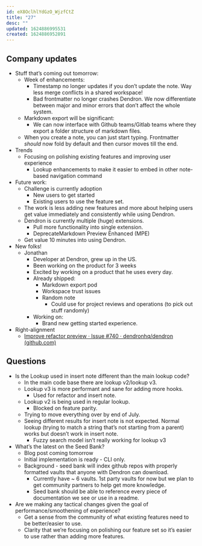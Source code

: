```yaml
---
id: eX8OclhlYdGzO_WjzfCtZ
title: "27"
desc: ""
updated: 1624886995531
created: 1624886952891
---
```


## Company updates

-   Stuff that’s coming out tomorrow:
    -   Week of enhancements:
        -   Timestamp no longer updates if you don’t update the note. Way less merge conflicts in a shared workspace!
        -   Bad frontmatter no longer crashes Dendron. We now differentiate between major and minor errors that don’t affect the whole system.
    -   Markdown export will be significant:
        -   We can now interface with Github teams/Gitlab teams where they export a folder structure of markdown files.
    -   When you create a note, you can just start typing. Frontmatter _should_ now fold by default and then cursor moves till the end.
-   Trends
    -   Focusing on polishing existing features and improving user experience
        -   Lookup enhancements to make it easier to embed in other note-based navigation command
-   Future work:
    -   Challenge is currently adoption
        -   New users to get started
        -   Existing users to use the feature set.
    -   The work is less adding new features and more about helping users get value immediately and consistently while using Dendron.
    -   Dendron is currently multiple (huge) extensions.
        -   Pull more functionality into single extension.
        -   DeprecateMarkdown Preview Enhanced (MPE)
    -   Get value 10 minutes into using Dendron.
-   New folks!
    -   Jonathan
        -   Developer at Dendron, grew up in the US.
        -   Been working on the product for 3 weeks
        -   Excited by working on a product that he uses every day.
        -   Already shipped:
            -   Markdown export pod
            -   Workspace trust issues
            -   Random note
                -   Could use for project reviews and operations (to pick out stuff randomly)
        -   Working on:
            -   Brand new getting started experience.
-   Right-alignment
    -   [Improve refactor preview · Issue #740 · dendronhq/dendron (github.com)](https://github.com/dendronhq/dendron/issues/740)

## Questions

-   Is the Lookup used in insert note different than the main lookup code?
    -   In the main code base there are lookup v2/lookup v3.
    -   Lookup v3 is more performant and sane for adding more hooks.
        -   Used for refactor and insert note.
    -   Lookup v2 is being used in regular lookup.
        -   Blocked on feature parity.
    -   Trying to move everything over by end of July.
    -   Seeing different results for insert note is not expected. Normal lookup (trying to match a string that’s not starting from a parent) works but doesn’t work in insert note.
        -   Fuzzy search model isn’t really working for lookup v3
-   What’s the latest on the Seed Bank?
    -   Blog post coming tomorrow
    -   Initial implementation is ready - CLI only.
    -   Background - seed bank will index github repos with properly formatted vaults that anyone with Dendron can download.
        -   Currently have ~ 6 vaults. 1st party vaults for now but we plan to get community partners to help get more knowledge.
        -   Seed bank should be able to reference every piece of documentation we see or use in a readme.
-   Are we making any tactical changes given the goal of performance/smoothening of experience?
    -   Get a sense from the community of what existing features need to be better/easier to use.
    -   Clarity that we’re focusing on polishing our feature set so it’s easier to use rather than adding more features.
